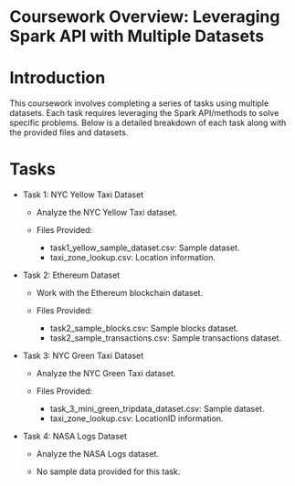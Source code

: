 # Coursework Overview: Leveraging Spark API with Multiple Datasets
# Introduction
This coursework involves completing a series of tasks using multiple datasets. Each task requires leveraging the Spark API/methods to solve specific problems. 
Below is a detailed breakdown of each task along with the provided files and datasets.

# Tasks
- Task 1: NYC Yellow Taxi Dataset
  - Analyze the NYC Yellow Taxi dataset.

  - Files Provided:
    - task1_yellow_sample_dataset.csv: Sample dataset.
    - taxi_zone_lookup.csv: Location information.

- Task 2: Ethereum Dataset 
  - Work with the Ethereum blockchain dataset.

  - Files Provided:
    - task2_sample_blocks.csv: Sample blocks dataset.
    - task2_sample_transactions.csv: Sample transactions dataset.

- Task 3: NYC Green Taxi Dataset 
  - Analyze the NYC Green Taxi dataset.

  - Files Provided:
    - task_3_mini_green_tripdata_dataset.csv: Sample dataset.
    - taxi_zone_lookup.csv: LocationID information.

- Task 4: NASA Logs Dataset 
  - Analyze the NASA Logs dataset.

  - No sample data provided for this task.
